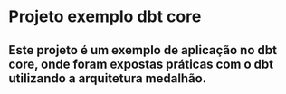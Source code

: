 # Projeto exemplo dbt core

## Este projeto é um exemplo de aplicação no dbt core, onde foram expostas práticas com o dbt utilizando a arquitetura medalhão.